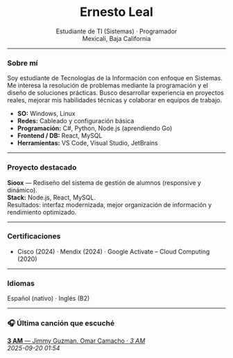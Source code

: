 <h1 align="center">Ernesto Leal</h1>
<p align="center">
  Estudiante de TI (Sistemas) · Programador<br/>
  Mexicali, Baja California 
</p>

---

### Sobre mí
Soy estudiante de Tecnologías de la Información con enfoque en Sistemas. Me interesa la resolución de problemas mediante la programación y el diseño de soluciones prácticas. Busco desarrollar experiencia en proyectos reales, mejorar mis habilidades técnicas y colaborar en equipos de trabajo.

- **SO:** Windows, Linux  
- **Redes:** Cableado y configuración básica  
- **Programación:** C#, Python, Node.js (aprendiendo Go)  
- **Frontend / DB:** React, MySQL  
- **Herramientas:** VS Code, Visual Studio, JetBrains

---

### Proyecto destacado
**Sioox** — Rediseño del sistema de gestión de alumnos (responsive y dinámico).  
**Stack:** Node.js, React, MySQL.  
Resultados: interfaz modernizada, mejor organización de información y rendimiento optimizado.

---

### Certificaciones
- Cisco (2024) · Mendix (2024) · Google Activate – Cloud Computing (2020)

---

### Idiomas
Español (nativo) · Inglés (B2)

---

### 🎧 Última canción que escuché
<!--LASTFM:START-->
[**3 AM** — Jimmy Guzman, Omar Camacho · *3 AM*](https://www.last.fm/music/Jimmy+Guzman,+Omar+Camacho/_/3+AM)  
_2025-09-20 01:54_
<!--LASTFM:END-->
